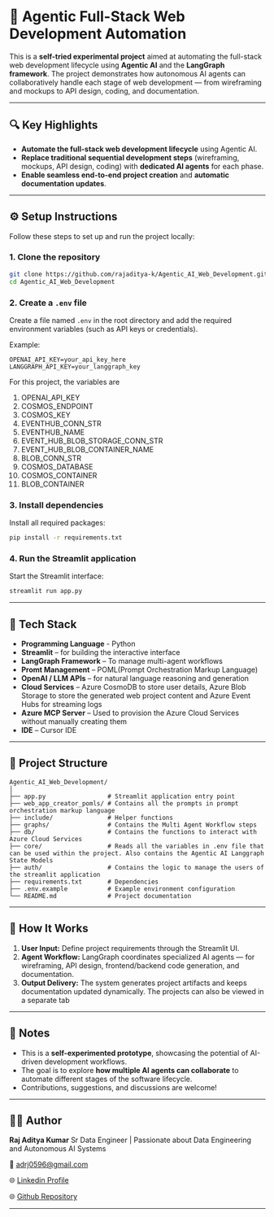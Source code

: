 

# 🤖 Agentic Full-Stack Web Development Automation

This is a **self-tried experimental project** aimed at automating the full-stack web development lifecycle using **Agentic AI** and the **LangGraph framework**.
The project demonstrates how autonomous AI agents can collaboratively handle each stage of web development — from wireframing and mockups to API design, coding, and documentation.

---

## 🔍 Key Highlights

* **Automate the full-stack web development lifecycle** using Agentic AI.
* **Replace traditional sequential development steps** (wireframing, mockups, API design, coding) with **dedicated AI agents** for each phase.
* **Enable seamless end-to-end project creation** and **automatic documentation updates**.

---

## ⚙️ Setup Instructions

Follow these steps to set up and run the project locally:

### 1. Clone the repository

```bash
git clone https://github.com/rajaditya-k/Agentic_AI_Web_Development.git
cd Agentic_AI_Web_Development
```

### 2. Create a `.env` file

Create a file named `.env` in the root directory and add the required environment variables (such as API keys or credentials).

Example:

```
OPENAI_API_KEY=your_api_key_here
LANGGRAPH_API_KEY=your_langgraph_key
```
For this project, the variables are 
1. OPENAI_API_KEY
2. COSMOS_ENDPOINT
3. COSMOS_KEY
4. EVENTHUB_CONN_STR
5. EVENTHUB_NAME
6. EVENT_HUB_BLOB_STORAGE_CONN_STR
7. EVENT_HUB_BLOB_CONTAINER_NAME
8. BLOB_CONN_STR
9. COSMOS_DATABASE
10. COSMOS_CONTAINER
11. BLOB_CONTAINER

### 3. Install dependencies

Install all required packages:

```bash
pip install -r requirements.txt
```

### 4. Run the Streamlit application

Start the Streamlit interface:

```bash
streamlit run app.py
```

---

## 🧠 Tech Stack

* **Programming Language** - Python
* **Streamlit** – for building the interactive interface
* **LangGraph Framework** – To manage multi-agent workflows
* **Promt Management** – POML(Prompt Orchestration Markup Language)
* **OpenAI / LLM APIs** – for natural language reasoning and generation
* **Cloud Services** – Azure CosmoDB to store user details, Azure Blob Storage to store the generated web project content and Azure Event Hubs for streaming logs
* **Azure MCP Server** – Used to provision the Azure Cloud Services without manually creating them
* **IDE** – Cursor IDE

---

## 📁 Project Structure

```
Agentic_AI_Web_Development/
│
├── app.py                 # Streamlit application entry point
├── web_app_creator_pomls/ # Contains all the prompts in prompt orchestration markup language
├── include/               # Helper functions
├── graphs/                # Contains the Multi Agent Workflow steps
├── db/                    # Contains the functions to interact with Azure Cloud Services
├── core/                  # Reads all the variables in .env file that can be used within the project. Also contains the Agentic AI Langgraph State Models
├── auth/                  # Contains the logic to manage the users of the streamlit application
├── requirements.txt       # Dependencies
├── .env.example           # Example environment configuration
└── README.md              # Project documentation
```

---

## 🧩 How It Works

1. **User Input:** Define project requirements through the Streamlit UI.
2. **Agent Workflow:** LangGraph coordinates specialized AI agents — for wireframing, API design, frontend/backend code generation, and documentation.
3. **Output Delivery:** The system generates project artifacts and keeps documentation updated dynamically. The projects can also be viewed in a separate tab

---

## 📌 Notes

* This is a **self-experimented prototype**, showcasing the potential of AI-driven development workflows.
* The goal is to explore **how multiple AI agents can collaborate** to automate different stages of the software lifecycle.
* Contributions, suggestions, and discussions are welcome!

---

## 🧑‍💻 Author

**Raj Aditya Kumar**
Sr Data Engineer | Passionate about Data Engineering and Autonomous AI Systems

📧 [adrj0596@gmail.com](mailto:adrj0596@gmail.com)

🌐 [Linkedin Profile](https://linkedin.com/in/rajadityakumar)

🌐 [Github Repository](https://github.com/rajaditya-k)



---









